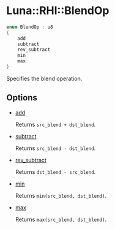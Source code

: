 # Luna::RHI::BlendOp

```c++
enum BlendOp : u8
{
    add
    subtract
    rev_subtract
    min
    max
}
```

Specifies the blend operation. 

## Options
* [add](group___r_h_i_1ggab79444a2c036a01a98a1472131439694a34ec78fcc91ffb1e54cd85e4a0924332.md)

    Returns `src_blend + dst_blend`. 

* [subtract](group___r_h_i_1ggab79444a2c036a01a98a1472131439694a97f415c180230ce76bafa74bc058ef5f.md)

    Returns `src_blend - dst_blend`. 

* [rev_subtract](group___r_h_i_1ggab79444a2c036a01a98a1472131439694acab29f12f2231d618931d91f3412d4c8.md)

    Returns `dst_blend - src_blend`. 

* [min](group___r_h_i_1ggab79444a2c036a01a98a1472131439694ad8bd79cc131920d5de426f914d17405a.md)

    Returns `min(src_blend, dst_blend)`. 

* [max](group___r_h_i_1ggab79444a2c036a01a98a1472131439694a2ffe4e77325d9a7152f7086ea7aa5114.md)

    Returns `max(src_blend, dst_blend)`. 

